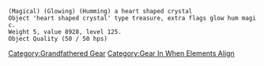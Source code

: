 `(Magical) (Glowing) (Humming) a heart shaped crystal`  
`Object 'heart shaped crystal' type treasure, extra flags glow hum magic.`  
`Weight 5, value 8928, level 125.`  
`Object Quality (50 / 50 hps)`

[Category:Grandfathered Gear](Category:Grandfathered_Gear "wikilink")
[Category:Gear In When Elements
Align](Category:Gear_In_When_Elements_Align "wikilink")
